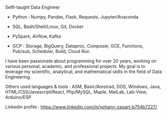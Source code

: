 Selft-taught Data Engineer

* Python : Numpy, Pandas, Flask, Requests, Jupyter/Anaconda
  
* SQL, Bash/Shell/Linux, Git, Docker
  
* PySpark, Airflow, Kafka
  
* GCP : Storage, BigQuery, Dataproc, Composer, GCE, Functions, Pub/sub, Scheduler, Build, Cloud Run 

I have been passionate about programming for over 20 years, working on various personal, academic, and professional projects. My goal is to leverage my scientific, analytical, and mathematical skills in the field of Data Engineering.


Others used languages & tools : ASM, Basic/Amstrad, DOS, Windows, Java, HTML/CSS/Javascript/React, Php/MySQL, Maple, MatLab, Lab-View, Arduino/ESP


Linkedin profile : https://www.linkedin.com/in/yohann-zapart-b754b7227/
<!--
**yzpt/yzpt** is a ✨ _special_ ✨ repository because its `README.md` (this file) appears on your GitHub profile.

Here are some ideas to get you started:

- 🔭 I’m currently working on ...
- 🌱 I’m currently learning ...
- 👯 I’m looking to collaborate on ...
- 🤔 I’m looking for help with ...
- 💬 Ask me about ...
- 📫 How to reach me: ...
- 😄 Pronouns: ...
- ⚡ Fun fact: ...
-->
